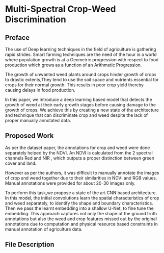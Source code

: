 # Multi-Spectral Crop-Weed Discrimination

## Preface

<p>
    The use of Deep learning techniques in the field of agriculture is gathering rapid strides. Smart farming techniques are the need of the hour in a world where population growth is at a Geometric progression with respect to food production which grows as a function of an Arithmetic Progression. 
</p>
<p>
    The growth of unwanted weed plants around crops hinder growth of crops to drastic extents,They tend to use the soil space and nutrients essential for crops for their normal growth. This results in poor crop yield thereby causing delays in food production.
</p>

<p>
    In this paper, we introduce a deep learning based model that detects the growth of weed at their early growth stages before causing damage to the growth of crops. We achieve this by creating a new state of the architecture and technique that can discriminate crop and weed despite the lack of proper manually annotated data.
</p>

## Proposed Work

<p>
    As per the  dataset paper, the annotations for crop and weed were done separately helped by the NDVI. An NDVI is calculated from the 2 spectral channels Red and NIR , which outputs a proper distinction between green cover and land. 
</p>

<p>
    However as per the authors, it was difficult to manually annotate the images of crop and weed together due to their similarities in NDVI and RGB values. Manual annotations were provided for about 20-30 images only. 
</p>

<p>
    To perform this task,we propose a state of the art CNN based architecture. In  this model, the initial convolutions learn the spatial characteristics of crop and weed separately, to identify the shape and boundary characteristics. Then we pass the learnt embedding into a shallow U-Net, to fine tune the embedding. This approach captures not only the shape of the ground truth annotations but also the weed and crop features missed out by the original annotations due to computation and physical resource based constraints in manual annotation of agriculture data.
</p>

## File Description

